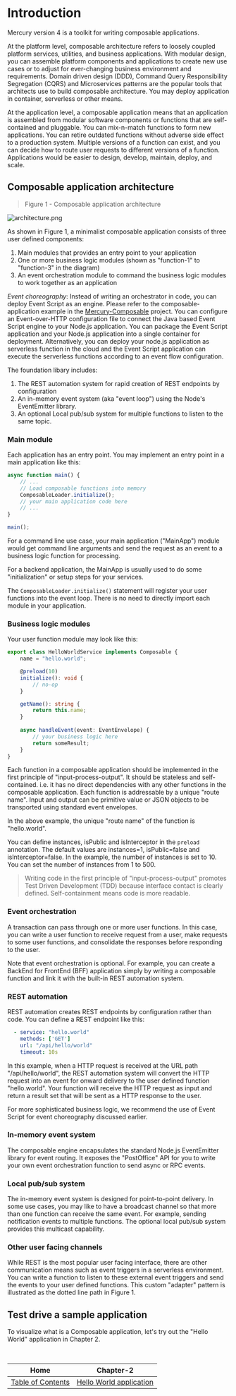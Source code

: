 # Introduction

Mercury version 4 is a toolkit for writing composable applications.

At the platform level, composable architecture refers to loosely coupled platform services, utilities, and
business applications. With modular design, you can assemble platform components and applications to create
new use cases or to adjust for ever-changing business environment and requirements. Domain driven design (DDD),
Command Query Responsibility Segregation (CQRS) and Microservices patterns are the popular tools that architects
use to build composable architecture. You may deploy application in container, serverless or other means.

At the application level, a composable application means that an application is assembled from modular software
components or functions that are self-contained and pluggable. You can mix-n-match functions to form new applications.
You can retire outdated functions without adverse side effect to a production system. Multiple versions of a function
can exist, and you can decide how to route user requests to different versions of a function. Applications would be
easier to design, develop, maintain, deploy, and scale.

## Composable application architecture

> Figure 1 - Composable application architecture

![architecture.png](diagrams/architecture.png)

As shown in Figure 1, a minimalist composable application consists of three user defined components:

1. Main modules that provides an entry point to your application
2. One or more business logic modules (shown as "function-1" to "function-3" in the diagram)
3. An event orchestration module to command the business logic modules to work together as an application

*Event choreography*: Instead of writing an orchestrator in code, you can deploy Event Script as an engine.
Please refer to the composable-application example in the 
[Mercury-Composable](https://accenture.github.io/mercury-composable/) project. You can configure an
Event-over-HTTP configuration file to connect the Java based Event Script engine to your Node.js application.
You can package the Event Script application and your Node.js application into a single container for
deployment. Alternatively, you can deploy your node.js application as serverless function in the cloud and
the Event Script application can execute the serverless functions according to an event flow configuration.

The foundation libary includes:

1. The REST automation system for rapid creation of REST endpoints by configuration
2. An in-memory event system (aka "event loop") using the Node's EventEmitter library.
3. An optional Local pub/sub system for multiple functions to listen to the same topic.

### Main module

Each application has an entry point. You may implement an entry point in a main application like this:

```javascript
async function main() {
    // ...
    // Load composable functions into memory
    ComposableLoader.initialize();
    // your main application code here
    // ...
}

main();
```

For a command line use case, your main application ("MainApp") module would get command line arguments and
send the request as an event to a business logic function for processing.

For a backend application, the MainApp is usually used to do some "initialization" or setup steps for your
services.

The `ComposableLoader.initialize()` statement will register your user functions into the event loop. There is
no need to directly import each module in your application.

### Business logic modules

Your user function module may look like this:

```typescript
export class HelloWorldService implements Composable {
    name = "hello.world";

    @preload(10)
    initialize(): void {
        // no-op
    }

    getName(): string {
        return this.name;
    }
    
    async handleEvent(event: EventEnvelope) {
        // your business logic here
        return someResult;
    }
}
```

Each function in a composable application should be implemented in the first principle of "input-process-output".
It should be stateless and self-contained. i.e. it has no direct dependencies with any other functions in the
composable application. Each function is addressable by a unique "route name". Input and output can be
primitive value or JSON objects to be transported using standard event envelopes.

In the above example, the unique "route name" of the function is "hello.world".

You can define instances, isPublic and isInterceptor in the `preload` annotation. The default values are
instances=1, isPublic=false and isInterceptor=false. In the example, the number of instances is set to 10.
You can set the number of instances from 1 to 500.

> Writing code in the first principle of "input-process-output" promotes Test Driven Development (TDD) because
  interface contact is clearly defined. Self-containment means code is more readable.

### Event orchestration

A transaction can pass through one or more user functions. In this case, you can write a user function to receive
request from a user, make requests to some user functions, and consolidate the responses before responding to the
user.

Note that event orchestration is optional. For example, you can create a BackEnd for FrontEnd (BFF) application
simply by writing a composable function and link it with the built-in REST automation system.

### REST automation

REST automation creates REST endpoints by configuration rather than code. You can define a REST endpoint like this:

```yaml
  - service: "hello.world"
    methods: ['GET']
    url: "/api/hello/world"
    timeout: 10s
```

In this example, when a HTTP request is received at the URL path "/api/hello/world", the REST automation system
will convert the HTTP request into an event for onward delivery to the user defined function "hello.world". 
Your function will receive the HTTP request as input and return a result set that will be sent as a HTTP response
to the user.

For more sophisticated business logic, we recommend the use of Event Script for event choreography discussed
earlier.

### In-memory event system

The composable engine encapsulates the standard Node.js EventEmitter library for event routing. It exposes the
"PostOffice" API for you to write your own event orchestration function to send async or RPC events.

### Local pub/sub system

The in-memory event system is designed for point-to-point delivery. In some use cases, you may like to have
a broadcast channel so that more than one function can receive the same event. For example, sending notification
events to multiple functions. The optional local pub/sub system provides this multicast capability.

### Other user facing channels

While REST is the most popular user facing interface, there are other communication means such as event triggers
in a serverless environment. You can write a function to listen to these external event triggers and send the events
to your user defined functions. This custom "adapter" pattern is illustrated as the dotted line path in Figure 1.

## Test drive a sample application

To visualize what is a Composable application, let's try out the "Hello World" application in Chapter 2.

<br/>

|                   Home                    |                Chapter-2                |
|:-----------------------------------------:|:---------------------------------------:|
| [Table of Contents](TABLE-OF-CONTENTS.md) | [Hello World application](CHAPTER-2.md) |
